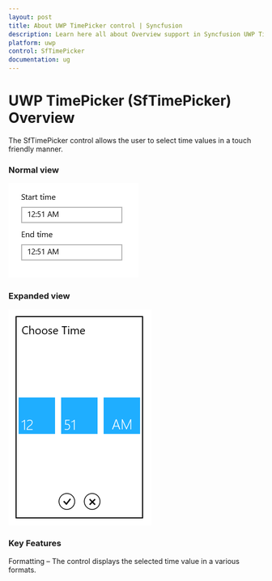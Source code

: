 ```yaml
---
layout: post
title: About UWP TimePicker control | Syncfusion
description: Learn here all about Overview support in Syncfusion UWP TimePicker (SfTimePicker) control and more.
platform: uwp
control: SfTimePicker
documentation: ug
---
```


# UWP TimePicker (SfTimePicker) Overview

The SfTimePicker control allows the user to select time values in a touch friendly manner.

### Normal view



![TimePicker displayed the time](Overview_images/Overview_img1.png)



### Expanded view


![TimePicker displayed selector to pick time](Overview_images/Overview_img2.png)



### Key Features

Formatting – The control displays the selected time value in a various formats.

